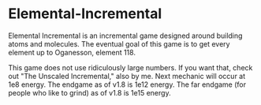 # Elemental-Incremental

Elemental Incremental is an incremental game designed around building atoms and molecules.
The eventual goal of this game is to get every element up to Oganesson, element 118.

This game does not use ridiculously large numbers. If you want that, check out "The Unscaled Incremental," also by me.
Next mechanic will occur at 1e8 energy.
The endgame as of v1.8 is 1e12 energy.
The far endgame (for people who like to grind) as of v1.8 is 1e15 energy.
